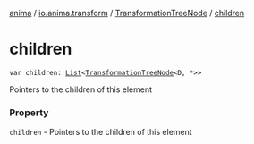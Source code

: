 [anima](../../index.md) / [io.anima.transform](../index.md) / [TransformationTreeNode](index.md) / [children](./children.md)

# children

`var children: `[`List`](https://kotlinlang.org/api/latest/jvm/stdlib/kotlin.collections/-list/index.html)`<`[`TransformationTreeNode`](index.md)`<D, *>>`

Pointers to the children of this element

### Property

`children` - Pointers to the children of this element